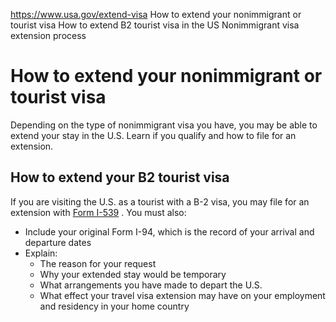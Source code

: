 

https://www.usa.gov/extend-visa
How to extend your nonimmigrant or tourist visa
How to extend B2 tourist visa in the US
Nonimmigrant visa extension process

How to extend your nonimmigrant or tourist visa
===============================================

Depending on the type of nonimmigrant visa you have, you may be able to extend your stay in the U.S. Learn if you qualify and how to file for an extension.

**How to extend your B2 tourist visa**
--------------------------------------

If you are visiting the U.S. as a tourist with a B-2 visa, you may file for an extension with
[Form I-539](https://www.uscis.gov/i-539)
. You must also:

* Include your original Form I-94, which is the record of your arrival and departure dates
* Explain:
  + The reason for your request
  + Why your extended stay would be temporary
  + What arrangements you have made to depart the U.S.
  + What effect your travel visa extension may have on your employment and residency in your home country
